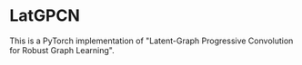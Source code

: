 # LatGPCN
This is a PyTorch implementation of "Latent-Graph Progressive Convolution for Robust Graph Learning".

